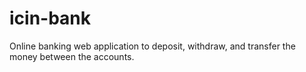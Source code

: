 # icin-bank
Online banking web application to deposit, withdraw, and transfer the money between the accounts.
